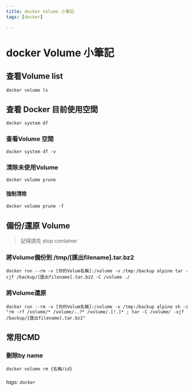 ```yaml
---
title: docker Volume 小筆記
tags: [docker]

---
```


# docker Volume 小筆記

## 查看Volume list

```bash=
docker volume ls
```

## 查看 Docker 目前使用空間

```bash=
docker system df
```

### 查看Volume 空間

```bash=
docker system df -v
```

### 清除未使用Volume

```bash=
docker volume prune
```

#### 強制清除

```bash=
docker volume prune -f
```

## 備份/還原 Volume


> 記得請先 stop container

### 將Volume備份到 /tmp/[匯出filename].tar.bz2

```bash=
docker run --rm -v [你的Volum名稱]:/volume -v /tmp:/backup alpine tar -cjf /backup/[匯出filename].tar.bz2 -C /volume ./
```

### 將Volume還原

```bash=
docker run --rm -v [你的Volum名稱]:/volume -v /tmp:/backup alpine sh -c "rm -rf /volume/* /volume/..?* /volume/.[!.]* ; tar -C /volume/ -xjf /backup/[匯出filename].tar.bz2"
```

## 常用CMD

### 刪除by name

```bash=
docker volume rm {名稱/id}
```

###### tags: `docker`

